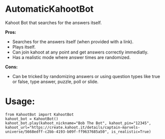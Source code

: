 # AutomaticKahootBot
Kahoot Bot that searches for the answers itself.

**Pros:**
 - Searches for the answers itself (when provided with a link).
 - Plays itself.
 - Can join kahoot at any point and get answers correctly immediatly.
 - Has a realistic mode where answer times are randomized.
 
**Cons:**
 - Can be tricked by randomizing answers or using question types like true or false, type answer, puzzle, poll or slide.


# Usage:
```
from KahootBot import KahootBot
kahoot_bot = KahootBot()
kahoot_bot.play(kahoot_nickname="Bob The Bot", kahoot_pin="12345", kahoot_url="https://create.kahoot.it/details/captain-marvels-universe/5668edff-c2bb-4193-b09f-ff9637685a50", is_realistic=True)
```
